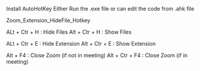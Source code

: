 Install AutoHotKey
Either Run the .exe file or can edit the code from .ahk file

Zoom_Extension_HideFile_Hotkey

ALt + Ctr + H : Hide Files
Alt + Ctr + H : Show Files

ALt + Ctr + E : Hide Extension
Alt + Ctr + E : Show Extension

Alt + F4 : Close Zoom (if not in meeting)
Alt + Ctr + F4 : Close Zoom (if in meeting)

